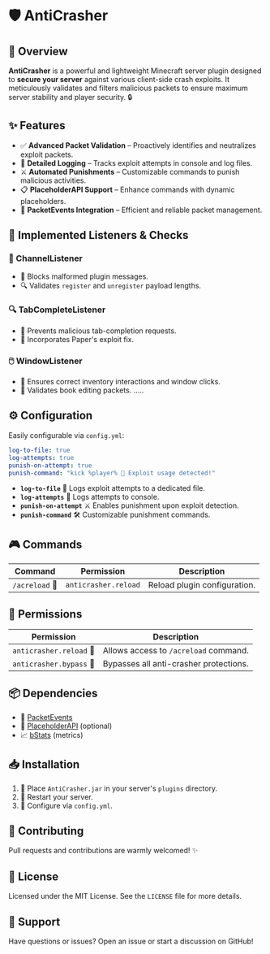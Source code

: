 
# 🛡️ AntiCrasher

## 🚀 Overview

**AntiCrasher** is a powerful and lightweight Minecraft server plugin designed to **secure your server** against various client-side crash exploits. It meticulously validates and filters malicious packets to ensure maximum server stability and player security. 🔒

## ✨ Features

- ✅ **Advanced Packet Validation** – Proactively identifies and neutralizes exploit packets.
- 📁 **Detailed Logging** – Tracks exploit attempts in console and log files.
- ⚔️ **Automated Punishments** – Customizable commands to punish malicious activities.
- 📋 **PlaceholderAPI Support** – Enhance commands with dynamic placeholders.
- 📡 **PacketEvents Integration** – Efficient and reliable packet management.

## 📌 Implemented Listeners & Checks

### 📢 ChannelListener
- 🚩 Blocks malformed plugin messages.
- 🔍 Validates `register` and `unregister` payload lengths.

### 🔍 TabCompleteListener
- 🛑 Prevents malicious tab-completion requests.
- 🧩 Incorporates Paper's exploit fix.

### 🖱️ WindowListener
- 🚧 Ensures correct inventory interactions and window clicks.
- 📖 Validates book editing packets.
.....

## ⚙️ Configuration

Easily configurable via `config.yml`:

```yaml
log-to-file: true
log-attempts: true
punish-on-attempt: true
punish-command: "kick %player% 🚫 Exploit usage detected!"
```

- **`log-to-file`** 📜 Logs exploit attempts to a dedicated file.
- **`log-attempts`** 📢 Logs attempts to console.
- **`punish-on-attempt`** ⚔️ Enables punishment upon exploit detection.
- **`punish-command`** 🛠️ Customizable punishment commands.

## 🎮 Commands

| Command       | Permission            | Description                          |
|---------------|-----------------------|--------------------------------------|
| `/acreload` 🔄| `anticrasher.reload`  | Reload plugin configuration.         |

## 🔑 Permissions

| Permission             | Description                                 |
|------------------------|---------------------------------------------|
| `anticrasher.reload` 🔄| Allows access to `/acreload` command.       |
| `anticrasher.bypass` 🚨| Bypasses all anti-crasher protections.      |

## 📦 Dependencies

- 📡 [PacketEvents](https://github.com/retrooper/packetevents)
- 🧩 [PlaceholderAPI](https://www.spigotmc.org/resources/placeholderapi.6245/) (optional)
- 📈 [bStats](https://bstats.org/) (metrics)

## 📥 Installation

1. 📂 Place `AntiCrasher.jar` in your server's `plugins` directory.
2. 🔄 Restart your server.
3. 📝 Configure via `config.yml`.

## 🤝 Contributing

Pull requests and contributions are warmly welcomed! ✨

## 📄 License

Licensed under the MIT License. See the `LICENSE` file for more details.

## 💬 Support

Have questions or issues? Open an issue or start a discussion on GitHub!
